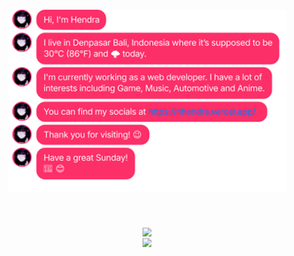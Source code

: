 [![chat window](./out/output.svg)](https://nhendra.vercel.app/)

<br>
<br>
<!--Section 1  -->
<p align="center">
    <a href="https://github.com/nhendra/nhendra">
        <img src="https://github-readme-stats.vercel.app/api/top-langs/?username=nhendra&theme=radical&include_all_commits=true&count_private=true&layout=compact" />
    </a>
    <br>
    <a href="https://github.com/nhendra/nhendra">
        <img  src="https://github-readme-stats.vercel.app/api?username=nhendra&&show_icons=true&theme=radical&include_all_commits=true&count_private=true"/>
    </a>
</p>